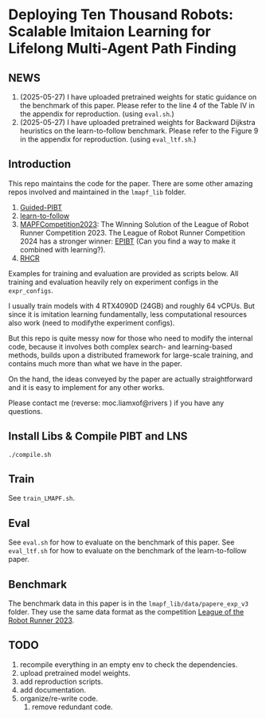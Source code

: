# Deploying Ten Thousand Robots: Scalable Imitaion Learning for Lifelong Multi-Agent Path Finding

## NEWS
1. (2025-05-27) I have uploaded pretrained weights for static guidance on the benchmark of this paper. Please refer to the line 4 of the Table IV in the appendix for reproduction. (using `eval.sh`.)
2. (2025-05-27) I have uploaded pretrained weights for Backward Dijkstra heuristics on the learn-to-follow benchmark. Please refer to the Figure 9 in the appendix for reproduction. (using `eval_ltf.sh`.)

## Introduction
This repo maintains the code for the paper. There are some other amazing repos involved and maintained in the `lmapf_lib` folder. 
1. [Guided-PIBT](https://github.com/nobodyczcz/Guided-PIBT)
2. [learn-to-follow](https://github.com/AIRI-Institute/learn-to-follow)
3. [MAPFCompetition2023](https://github.com/DiligentPanda/MAPF-LRR2023): The Winning Solution of the League of Robot Runner Competition 2023. The League of Robot Runner Competition 2024 has a stronger winner: [EPIBT](git@github.com:Straple/LORR24.git) (Can you find a way to make it combined with learning?).
4. [RHCR](https://github.com/Jiaoyang-Li/RHCR)

Examples for training and evaluation are provided as scripts below.  All training and evaluation heavily rely on experiment configs in the `expr_configs`. 

I usually train models with 4 RTX4090D (24GB) and roughly 64 vCPUs. But since it is imitation learning fundamentally, less computational resources also work (need to modifythe experiment configs). 

But this repo is quite messy now for those who need to modify the internal code, because it involves both complex search- and learning-based methods, builds upon a distributed framework for large-scale training, and contains much more than what we have in the paper.

On the hand, the ideas conveyed by the paper are actually straightforward and it is easy to implement for any other works.

Please contact me (reverse:
moc.liamxof@rivers
) if you have any questions.

## Install Libs & Compile PIBT and LNS
```
./compile.sh
```

## Train
See `train_LMAPF.sh`.

## Eval
See `eval.sh` for how to evaluate on the benchmark of this paper.
See `eval_ltf.sh` for how to evaluate on the benchmark of the learn-to-follow paper.

## Benchmark
The benchmark data in this paper is in the `lmapf_lib/data/papere_exp_v3` folder. They use the same data format as the competition [League of the Robot Runner 2023](https://github.com/MAPF-Competition/Benchmark-Archive/tree/main/2023%20Competition).

## TODO
1. recompile everything in an empty env to check the dependencies.
2. upload pretrained model weights.
3. add reproduction scripts.
4. add documentation.
5. organize/re-write code.
    1. remove redundant code.
